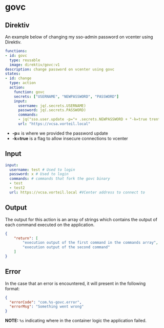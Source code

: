 # govc

## Direktiv

An example below of changing my sso-admin password on vcenter using Direktiv.

```yaml
functions:
- id: govc
  type: reusable
  image: direktiv/govc:v1
description: change password on vcenter using govc
states:
- id: change
  type: action
  action:
    function: govc
    secrets: ["USERNAME", "NEWPASSWORD", "PASSWORD"]
    input:
      username: jq(.secrets.USERNAME)
      password: jq(.secrets.PASSWORD)
      commands: 
      - jq("sso.user.update -p="+ .secrets.NEWPASSWORD + "-k=true trent")
      url: "https://vcsa.vorteil.local"
```

- **-p=** is where we provided the password update
- **-k=true** is a flag to allow insecure connections to vcenter

## Input

```yaml
input:
  username: test # Used to login
  password: x # Used to login
  commands: # commands that fork the govc binary
  - test
  - test2
  url: https://vcsa.vorteil.local #VCenter address to connect to
```

## Output
The output for this action is an array of strings which contains the output of each command executed on the application.

```json
{
    "return": [
        "execution output of the first command in the commands array",
        "execution output of the second command"
    ]
}
```

## Error

In the case that an error is encountered, it will present in the following format:

```json
{
  "errorCode": "com.%s-govc.error",
  "errorMsg": "Something went wrong"
}
```

**NOTE:** `%s` indicating where in the container logic the application failed.